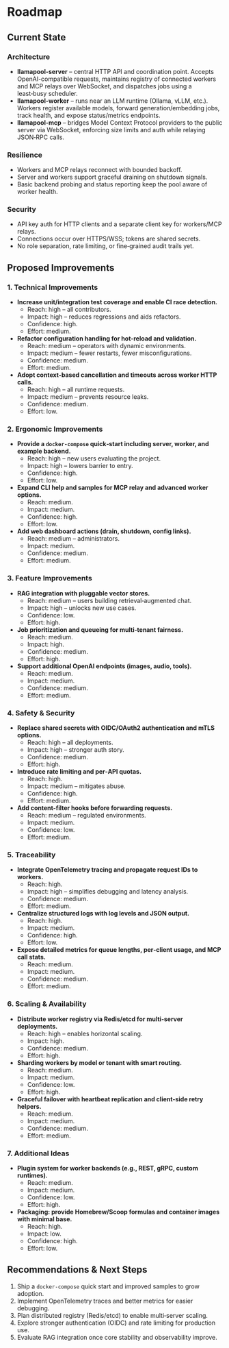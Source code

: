 # Roadmap

## Current State

### Architecture
- **llamapool-server** – central HTTP API and coordination point. Accepts OpenAI-compatible requests, maintains registry of connected workers and MCP relays over WebSocket, and dispatches jobs using a least‑busy scheduler.
- **llamapool-worker** – runs near an LLM runtime (Ollama, vLLM, etc.). Workers register available models, forward generation/embedding jobs, track health, and expose status/metrics endpoints.
- **llamapool-mcp** – bridges Model Context Protocol providers to the public server via WebSocket, enforcing size limits and auth while relaying JSON‑RPC calls.

### Resilience
- Workers and MCP relays reconnect with bounded backoff.
- Server and workers support graceful draining on shutdown signals.
- Basic backend probing and status reporting keep the pool aware of worker health.

### Security
- API key auth for HTTP clients and a separate client key for workers/MCP relays.
- Connections occur over HTTPS/WSS; tokens are shared secrets.
- No role separation, rate limiting, or fine‑grained audit trails yet.

## Proposed Improvements

### 1. Technical Improvements
- **Increase unit/integration test coverage and enable CI race detection.**
  - Reach: high – all contributors.
  - Impact: high – reduces regressions and aids refactors.
  - Confidence: high.
  - Effort: medium.
- **Refactor configuration handling for hot‑reload and validation.**
  - Reach: medium – operators with dynamic environments.
  - Impact: medium – fewer restarts, fewer misconfigurations.
  - Confidence: medium.
  - Effort: medium.
- **Adopt context-based cancellation and timeouts across worker HTTP calls.**
  - Reach: high – all runtime requests.
  - Impact: medium – prevents resource leaks.
  - Confidence: medium.
  - Effort: low.

### 2. Ergonomic Improvements
- **Provide a `docker-compose` quick‑start including server, worker, and example backend.**
  - Reach: high – new users evaluating the project.
  - Impact: high – lowers barrier to entry.
  - Confidence: high.
  - Effort: low.
- **Expand CLI help and samples for MCP relay and advanced worker options.**
  - Reach: medium.
  - Impact: medium.
  - Confidence: high.
  - Effort: low.
- **Add web dashboard actions (drain, shutdown, config links).**
  - Reach: medium – administrators.
  - Impact: medium.
  - Confidence: medium.
  - Effort: medium.

### 3. Feature Improvements
- **RAG integration with pluggable vector stores.**
  - Reach: medium – users building retrieval‑augmented chat.
  - Impact: high – unlocks new use cases.
  - Confidence: low.
  - Effort: high.
- **Job prioritization and queueing for multi‑tenant fairness.**
  - Reach: medium.
  - Impact: high.
  - Confidence: medium.
  - Effort: high.
- **Support additional OpenAI endpoints (images, audio, tools).**
  - Reach: medium.
  - Impact: medium.
  - Confidence: medium.
  - Effort: medium.

### 4. Safety & Security
- **Replace shared secrets with OIDC/OAuth2 authentication and mTLS options.**
  - Reach: high – all deployments.
  - Impact: high – stronger auth story.
  - Confidence: medium.
  - Effort: high.
- **Introduce rate limiting and per‑API quotas.**
  - Reach: high.
  - Impact: medium – mitigates abuse.
  - Confidence: high.
  - Effort: medium.
- **Add content‑filter hooks before forwarding requests.**
  - Reach: medium – regulated environments.
  - Impact: medium.
  - Confidence: low.
  - Effort: medium.

### 5. Traceability
- **Integrate OpenTelemetry tracing and propagate request IDs to workers.**
  - Reach: high.
  - Impact: high – simplifies debugging and latency analysis.
  - Confidence: medium.
  - Effort: medium.
- **Centralize structured logs with log levels and JSON output.**
  - Reach: high.
  - Impact: medium.
  - Confidence: high.
  - Effort: low.
- **Expose detailed metrics for queue lengths, per‑client usage, and MCP call stats.**
  - Reach: medium.
  - Impact: medium.
  - Confidence: medium.
  - Effort: medium.

### 6. Scaling & Availability
- **Distribute worker registry via Redis/etcd for multi‑server deployments.**
  - Reach: high – enables horizontal scaling.
  - Impact: high.
  - Confidence: medium.
  - Effort: high.
- **Sharding workers by model or tenant with smart routing.**
  - Reach: medium.
  - Impact: medium.
  - Confidence: low.
  - Effort: high.
- **Graceful failover with heartbeat replication and client‑side retry helpers.**
  - Reach: medium.
  - Impact: medium.
  - Confidence: medium.
  - Effort: medium.

### 7. Additional Ideas
- **Plugin system for worker backends (e.g., REST, gRPC, custom runtimes).**
  - Reach: medium.
  - Impact: medium.
  - Confidence: low.
  - Effort: high.
- **Packaging: provide Homebrew/Scoop formulas and container images with minimal base.**
  - Reach: high.
  - Impact: low.
  - Confidence: high.
  - Effort: low.

## Recommendations & Next Steps
1. Ship a `docker-compose` quick start and improved samples to grow adoption.
2. Implement OpenTelemetry traces and better metrics for easier debugging.
3. Plan distributed registry (Redis/etcd) to enable multi‑server scaling.
4. Explore stronger authentication (OIDC) and rate limiting for production use.
5. Evaluate RAG integration once core stability and observability improve.
